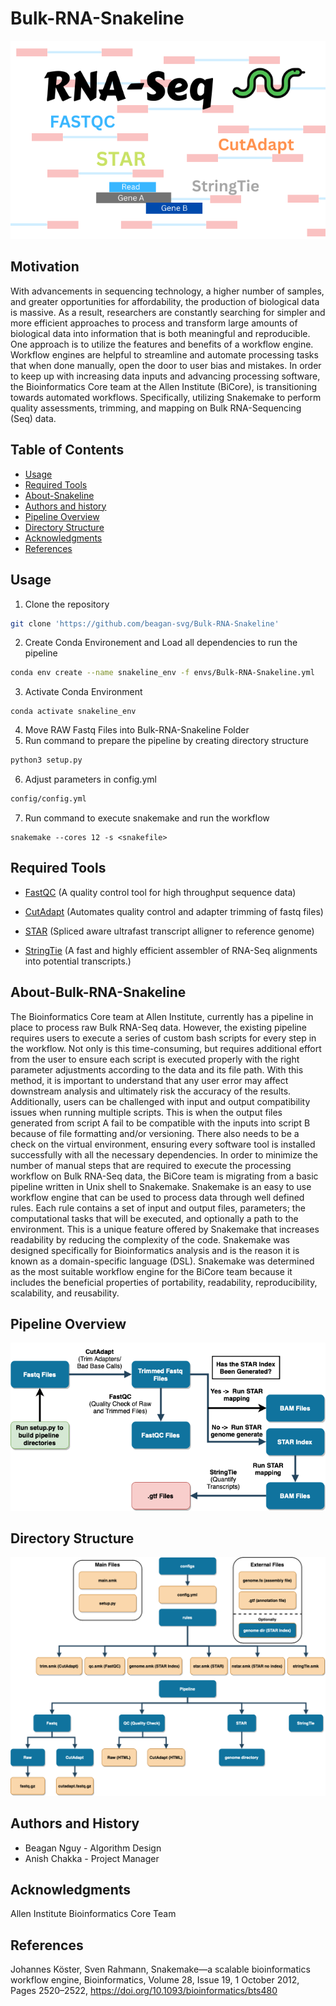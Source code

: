 Bulk-RNA-Snakeline
=================================================
![cover](Image/RNA-SEQ.png)

## Motivation
With advancements in sequencing technology, a higher number of samples, and greater opportunities for affordability, the production of biological data is massive. As a result, researchers are constantly searching for simpler and more efficient approaches to process and transform large amounts of biological data into information that is both meaningful and reproducible. One approach is to utilize the features and benefits of a workflow engine. Workflow engines are helpful to streamline and automate processing tasks that when done manually, open the door to user bias and mistakes. In order to keep up with increasing data inputs and advancing processing software, the Bioinformatics Core team at the Allen Institute (BiCore), is transitioning towards automated workflows. Specifically, utilizing Snakemake to perform quality assessments, trimming, and mapping on Bulk RNA-Sequencing (Seq) data.

Table of Contents
-----------------
* [Usage](#usage)
* [Required Tools](#Required-Tools)
* [About-Snakeline](#About-Snakeline)
* [Authors and history](#authors-and-history)
* [Pipeline Overview](#Pipeline-Overview)
* [Directory Structure](#Directory-Structure)
* [Acknowledgments](#acknowledgments)
* [References](#references)

## Usage
1. Clone the repository
```bash
git clone 'https://github.com/beagan-svg/Bulk-RNA-Snakeline'
```
2. Create Conda Environement and Load all dependencies to run the pipeline
```bash
conda env create --name snakeline_env -f envs/Bulk-RNA-Snakeline.yml 
```
3. Activate Conda Environment
```
conda activate snakeline_env
```
4. Move RAW Fastq Files into Bulk-RNA-Snakeline Folder
5. Run command to prepare the pipeline by creating directory structure
```bash
python3 setup.py
```
6. Adjust parameters in config.yml 
```bash
config/config.yml
```
7. Run command to execute snakemake and run the workflow
```
snakemake --cores 12 -s <snakefile>
```
## Required Tools  

 * [FastQC](https://www.bioinformatics.babraham.ac.uk/projects/fastqc/) (A quality control tool for high throughput sequence data)

 * [CutAdapt](https://journal.embnet.org/index.php/embnetjournal/article/view/200/0) (Automates quality  control and adapter trimming of fastq files)

 * [STAR](https://github.com/alexdobin/STAR) (Spliced aware ultrafast transcript alligner to reference genome)

 * [StringTie](https://ccb.jhu.edu/software/stringtie/) (A fast and highly efficient assembler of RNA-Seq alignments into potential transcripts.)

## About-Bulk-RNA-Snakeline
The Bioinformatics Core team at Allen Institute, currently has a pipeline in place to process raw Bulk RNA-Seq data. However, the existing pipeline requires users to execute a series of custom bash scripts for every step in the workflow. Not only is this time-consuming, but requires additional effort from the user to ensure each script is executed properly with the right parameter adjustments according to the data and its file path. With this method, it is important to understand that any user error may affect downstream analysis and ultimately risk the accuracy of the results. Additionally, users can be challenged with input and output compatibility issues when running multiple scripts. This is when the output files generated from script A fail to be compatible with the inputs into script B because of file formatting and/or versioning. There also needs to be a check on the virtual environment, ensuring every software tool is installed successfully with all the necessary dependencies. In order to minimize the number of manual steps that are required to execute the processing workflow on Bulk RNA-Seq data, the BiCore team is migrating from a basic pipeline written in Unix shell to Snakemake. Snakemake is an easy to use workflow engine that can be used to process data through well defined rules. Each rule contains a set of input and output files, parameters; the computational tasks that will be executed, and optionally a path to the environment. This is a unique feature offered by Snakemake that increases readability by reducing the complexity of the code. Snakemake was designed specifically for Bioinformatics analysis and is the reason it is known as a domain-specific language (DSL). Snakemake was determined as the most suitable workflow engine for the BiCore team because it includes the beneficial properties of portability, readability, reproducibility, scalability, and reusability.  

## Pipeline Overview
![alt text](Image/pipeline.png)

## Directory Structure
![alt text](Image/dir_structure.png)
  
## Authors and History

* Beagan Nguy - Algorithm Design
* Anish Chakka - Project Manager

## Acknowledgments

Allen Institute Bioinformatics Core Team
 
## References
Johannes Köster, Sven Rahmann, Snakemake—a scalable bioinformatics workflow engine, Bioinformatics, Volume 28, Issue 19, 1 October 2012, Pages 2520–2522, https://doi.org/10.1093/bioinformatics/bts480
